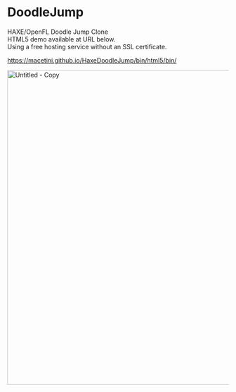 # DoodleJump
HAXE/OpenFL Doodle Jump Clone<br />
HTML5 demo available at URL below.<br />
Using a free hosting service without an SSL certificate.

https://macetini.github.io/HaxeDoodleJump/bin/html5/bin/

<img width="540" height="715" alt="Untitled - Copy" src="https://github.com/user-attachments/assets/20ac2e39-6b1b-45a9-86e9-01abf70e7a5d" />

